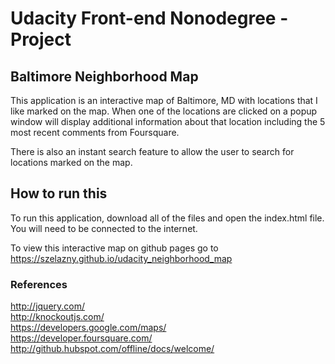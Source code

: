 # Udacity Front-end Nonodegree - Project 
## Baltimore Neighborhood Map


This application is an interactive map of Baltimore, MD with locations that I like marked on the map. When one of the locations are clicked on a popup window will display additional information about that location including the 5 most recent comments from Foursquare.

There is also an  instant search feature to allow the user to search for locations marked on the map.


## How to run this

To run this application, download all of the files and open the index.html file. You will need to be connected to the internet.

To view this interactive map on github pages go to https://szelazny.github.io/udacity_neighborhood_map


### References

http://jquery.com/  
http://knockoutjs.com/  
https://developers.google.com/maps/  
https://developer.foursquare.com/
http://github.hubspot.com/offline/docs/welcome/
